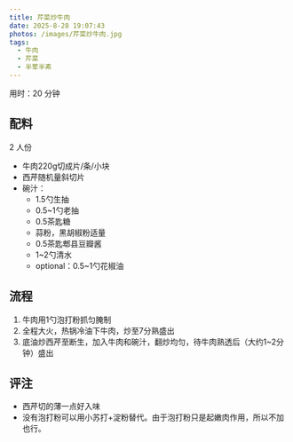 ```yaml
---
title: 芹菜炒牛肉
date: 2025-8-28 19:07:43
photos: /images/芹菜炒牛肉.jpg
tags:
  - 牛肉
  - 芹菜
  - 半荤半素
---
```


用时：20 分钟

## 配料

2 人份

- 牛肉220g切成片/条/小块
- 西芹随机量斜切片
- 碗汁：
  - 1.5勺生抽
  - 0.5~1勺老抽
  - 0.5茶匙糖
  - 蒜粉，黑胡椒粉适量
  - 0.5茶匙郫县豆瓣酱
  - 1~2勺清水
  - optional：0.5~1勺花椒油


<!--more-->

## 流程

1. 牛肉用1勺泡打粉抓匀腌制
2. 全程大火，热锅冷油下牛肉，炒至7分熟盛出
3. 底油炒西芹至断生，加入牛肉和碗汁，翻炒均匀，待牛肉熟透后（大约1~2分钟）盛出

## 评注

- 西芹切的薄一点好入味
- 没有泡打粉可以用小苏打+淀粉替代。由于泡打粉只是起嫩肉作用，所以不加也行。